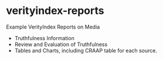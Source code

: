 # verityindex-reports
Example VerityIndex Reports on Media
- Truthfulness Information
- Review and Evaluation of Truthfulness
- Tables and Charts, including CRAAP table for each source.
